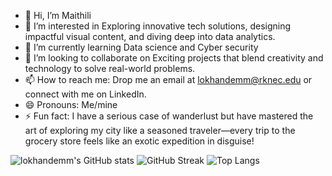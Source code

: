 - 👋 Hi, I’m Maithili
- 👀 I’m interested in Exploring innovative tech solutions, designing impactful visual content, and diving deep into data analytics.
- 🌱 I’m currently learning Data science and Cyber security
- 💞️ I’m looking to collaborate on Exciting projects that blend creativity and technology to solve real-world problems.
- 📫 How to reach me: Drop me an email at lokhandemm@rknec.edu or connect with me on LinkedIn.
- 😄 Pronouns: Me/mine
- ⚡ Fun fact: I have a serious case of wanderlust but have mastered the art of exploring my city like a seasoned traveler—every trip to the grocery store feels like an exotic expedition in disguise!

<!---
lokhandemm/lokhandemm is a ✨ special ✨ repository because its `README.md` (this file) appears on your GitHub profile.
You can click the Preview link to take a look at your changes.
--->
![lokhandemm's GitHub stats](https://github-readme-stats.vercel.app/api?username=lokhandemm&show_icons=true&theme=radical&card_width=450)
![GitHub Streak](https://github-readme-streak-stats.herokuapp.com/?user=lokhandemm&theme=radical&card_width=450)
![Top Langs](https://github-readme-stats.vercel.app/api/top-langs/?username=lokhandemm&layout=compact&theme=radical)
